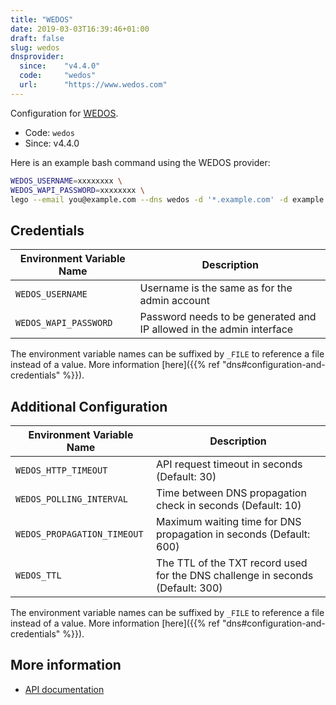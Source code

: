 ```yaml
---
title: "WEDOS"
date: 2019-03-03T16:39:46+01:00
draft: false
slug: wedos
dnsprovider:
  since:    "v4.4.0"
  code:     "wedos"
  url:      "https://www.wedos.com"
---
```


<!-- THIS DOCUMENTATION IS AUTO-GENERATED. PLEASE DO NOT EDIT. -->
<!-- providers/dns/wedos/wedos.toml -->
<!-- THIS DOCUMENTATION IS AUTO-GENERATED. PLEASE DO NOT EDIT. -->


Configuration for [WEDOS](https://www.wedos.com).


<!--more-->

- Code: `wedos`
- Since: v4.4.0


Here is an example bash command using the WEDOS provider:

```bash
WEDOS_USERNAME=xxxxxxxx \
WEDOS_WAPI_PASSWORD=xxxxxxxx \
lego --email you@example.com --dns wedos -d '*.example.com' -d example.com run
```




## Credentials

| Environment Variable Name | Description |
|-----------------------|-------------|
| `WEDOS_USERNAME` | Username is the same as for the admin account |
| `WEDOS_WAPI_PASSWORD` | Password needs to be generated and IP allowed in the admin interface |

The environment variable names can be suffixed by `_FILE` to reference a file instead of a value.
More information [here]({{% ref "dns#configuration-and-credentials" %}}).


## Additional Configuration

| Environment Variable Name | Description |
|--------------------------------|-------------|
| `WEDOS_HTTP_TIMEOUT` | API request timeout in seconds (Default: 30) |
| `WEDOS_POLLING_INTERVAL` | Time between DNS propagation check in seconds (Default: 10) |
| `WEDOS_PROPAGATION_TIMEOUT` | Maximum waiting time for DNS propagation in seconds (Default: 600) |
| `WEDOS_TTL` | The TTL of the TXT record used for the DNS challenge in seconds (Default: 300) |

The environment variable names can be suffixed by `_FILE` to reference a file instead of a value.
More information [here]({{% ref "dns#configuration-and-credentials" %}}).




## More information

- [API documentation](https://kb.wedos.com/en/kategorie/wapi-api-interface/wdns-en/)

<!-- THIS DOCUMENTATION IS AUTO-GENERATED. PLEASE DO NOT EDIT. -->
<!-- providers/dns/wedos/wedos.toml -->
<!-- THIS DOCUMENTATION IS AUTO-GENERATED. PLEASE DO NOT EDIT. -->
